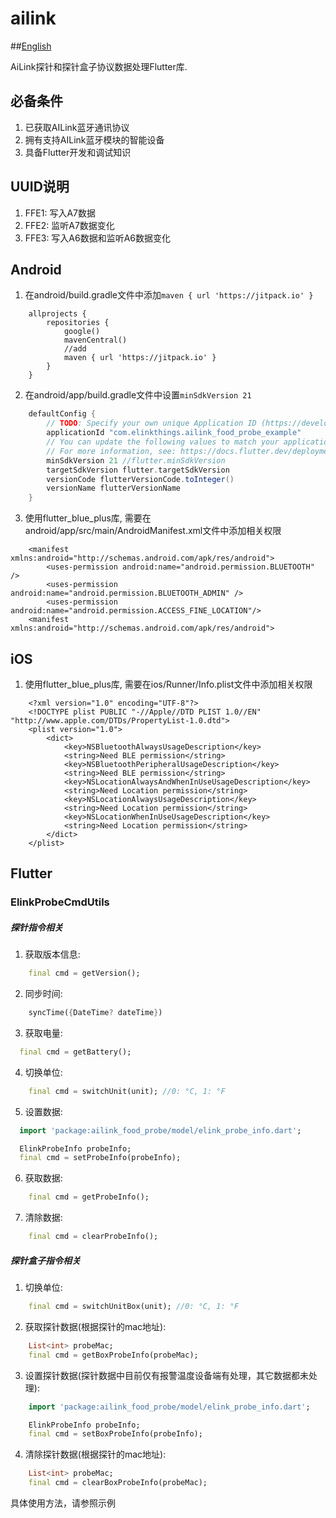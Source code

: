 # ailink

##[English](README.md)

AiLink探针和探针盒子协议数据处理Flutter库.

## 必备条件

1. 已获取AILink蓝牙通讯协议
2. 拥有支持AILink蓝牙模块的智能设备
3. 具备Flutter开发和调试知识

## UUID说明
1. FFE1: 写入A7数据
2. FFE2: 监听A7数据变化
3. FFE3: 写入A6数据和监听A6数据变化

## Android

1. 在android/build.gradle文件中添加```maven { url 'https://jitpack.io' }```
```
    allprojects {
        repositories {
            google()
            mavenCentral()
            //add
            maven { url 'https://jitpack.io' }
        }
    }
```

2. 在android/app/build.gradle文件中设置```minSdkVersion 21```
```groovy
    defaultConfig {
        // TODO: Specify your own unique Application ID (https://developer.android.com/studio/build/application-id.html).
        applicationId "com.elinkthings.ailink_food_probe_example"
        // You can update the following values to match your application needs.
        // For more information, see: https://docs.flutter.dev/deployment/android#reviewing-the-gradle-build-configuration.
        minSdkVersion 21 //flutter.minSdkVersion
        targetSdkVersion flutter.targetSdkVersion
        versionCode flutterVersionCode.toInteger()
        versionName flutterVersionName
    }
```

3. 使用flutter_blue_plus库, 需要在android/app/src/main/AndroidManifest.xml文件中添加相关权限
```
    <manifest xmlns:android="http://schemas.android.com/apk/res/android">
        <uses-permission android:name="android.permission.BLUETOOTH" />
        <uses-permission android:name="android.permission.BLUETOOTH_ADMIN" />
        <uses-permission android:name="android.permission.ACCESS_FINE_LOCATION"/>
    <manifest xmlns:android="http://schemas.android.com/apk/res/android">
```

## iOS
1. 使用flutter_blue_plus库, 需要在ios/Runner/Info.plist文件中添加相关权限
```
    <?xml version="1.0" encoding="UTF-8"?>
    <!DOCTYPE plist PUBLIC "-//Apple//DTD PLIST 1.0//EN" "http://www.apple.com/DTDs/PropertyList-1.0.dtd">
    <plist version="1.0">
        <dict>
            <key>NSBluetoothAlwaysUsageDescription</key>
            <string>Need BLE permission</string>
            <key>NSBluetoothPeripheralUsageDescription</key>
            <string>Need BLE permission</string>
            <key>NSLocationAlwaysAndWhenInUseUsageDescription</key>
            <string>Need Location permission</string>
            <key>NSLocationAlwaysUsageDescription</key>
            <string>Need Location permission</string>
            <key>NSLocationWhenInUseUsageDescription</key>
            <string>Need Location permission</string>
        </dict>
    </plist>
```

## Flutter
### ElinkProbeCmdUtils
##### 探针指令相关
1. 获取版本信息: 
```dart
    final cmd = getVersion();
```
2. 同步时间: 
```dart 
    syncTime({DateTime? dateTime})
```
3. 获取电量:
```dart
  final cmd = getBattery();
```
4. 切换单位:
```dart
    final cmd = switchUnit(unit); //0: °C, 1: °F
```
5. 设置数据:
```dart
  import 'package:ailink_food_probe/model/elink_probe_info.dart';

  ElinkProbeInfo probeInfo;
  final cmd = setProbeInfo(probeInfo);
```
6. 获取数据:
```dart
    final cmd = getProbeInfo();
```
7. 清除数据:
```dart
    final cmd = clearProbeInfo();
```

##### 探针盒子指令相关
1. 切换单位:
```dart
    final cmd = switchUnitBox(unit); //0: °C, 1: °F
```
2. 获取探针数据(根据探针的mac地址):
```dart
    List<int> probeMac;
    final cmd = getBoxProbeInfo(probeMac);
```
3. 设置探针数据(探针数据中目前仅有报警温度设备端有处理，其它数据都未处理):
```dart
    import 'package:ailink_food_probe/model/elink_probe_info.dart';

    ElinkProbeInfo probeInfo;
    final cmd = setBoxProbeInfo(probeInfo);
```
4. 清除探针数据(根据探针的mac地址):
```dart
    List<int> probeMac;
    final cmd = clearBoxProbeInfo(probeMac);
```

具体使用方法，请参照示例
